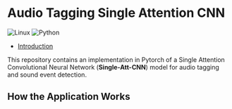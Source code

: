 # Audio Tagging Single Attention CNN

![Linux](https://img.shields.io/badge/Linux-FCC624?style=for-the-badge&logo=linux&logoColor=black)
![Python](https://img.shields.io/badge/python-3670A0?style=for-the-badge&logo=python&logoColor=ffdd54)

- [Introduction](#Introduction)

This repository contains an implementation in Pytorch of a Single Attention Convolutional Neural Network 
(**Single-Att-CNN**) model for audio tagging and sound event detection.

## How the Application Works
